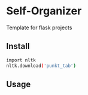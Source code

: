 # Self-Organizer
Template for flask projects

## Install
```bash
import nltk
nltk.download('punkt_tab')
```

## Usage